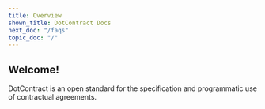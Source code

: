 ```yaml
---
title: Overview
shown_title: DotContract Docs
next_doc: "/faqs"
topic_doc: "/"
---
```


## Welcome!

DotContract is an open standard for the specification and programmatic use of contractual agreements.